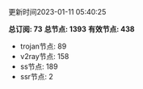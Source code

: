 更新时间2023-01-11 05:40:25

**总订阅: 73**
**总节点: 1393**
**有效节点: 438**
- trojan节点: 89
- v2ray节点: 158
- ss节点: 189
- ssr节点: 2
